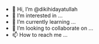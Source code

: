 - 👋 Hi, I’m @dikihidayatullah
- 👀 I’m interested in ...
- 🌱 I’m currently learning ...
- 💞️ I’m looking to collaborate on ...
- 📫 How to reach me ...

<!---
dikihidayatullah/dikihidayatullah is a ✨ special ✨ repository because its `README.md` (this file) appears on your GitHub profile.
You can click the Preview link to take a look at your changes.
--->
